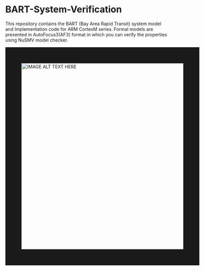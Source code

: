 # BART-System-Verification

This repository contains the BART (Bay Area Rapid Transit) system model and Implementation code for ARM CortexM series. Formal models are presented in AutoFocus3(AF3) format  in which you can verify the properties using NuSMV model checker. 

<a href="http://www.youtube.com/watch?feature=player_embedded&v=wO1HBslPy88
" target="_blank"><img src="http://img.youtube.com/vi/wO1HBslPy88/0.jpg" 
alt="IMAGE ALT TEXT HERE" width="840" height="580" border="50" /></a>
